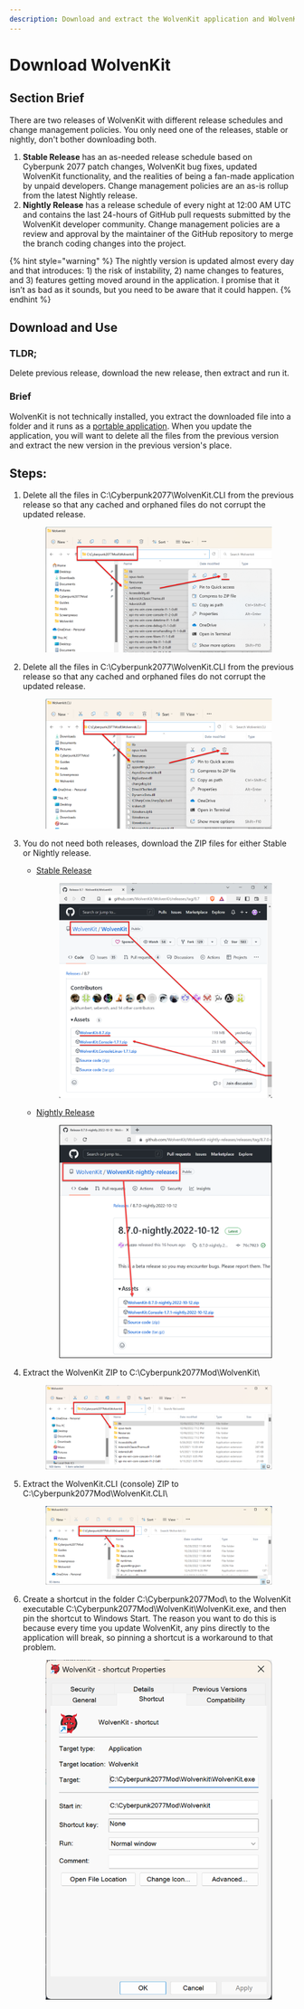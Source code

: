 ```yaml
---
description: Download and extract the WolvenKit application and WolvenKit.CLI console
---
```


# Download WolvenKit

## Section Brief

There are two releases of WolvenKit with different release schedules and change management policies. You only need one of the releases, stable or nightly, don't bother downloading both.

1. **Stable Release** has an as-needed release schedule based on Cyberpunk 2077 patch changes, WolvenKit bug fixes, updated WolvenKit functionality, and the realities of being a fan-made application by unpaid developers. Change management policies are an as-is rollup from the latest Nightly release.
2. **Nightly Release** has a release schedule of every night at 12:00 AM UTC and contains the last 24-hours of GitHub pull requests submitted by the WolvenKit developer community. Change management policies are a review and approval by the maintainer of the GitHub repository to merge the branch coding changes into the project.

{% hint style="warning" %}
The nightly version is updated almost every day and that introduces: 1) the risk of instability, 2) name changes to features, and 3) features getting moved around in the application. I promise that it isn’t as bad as it sounds, but you need to be aware that it could happen.
{% endhint %}

## Download and Use

### TLDR;

Delete previous release, download the new release, then extract and run it.

### Brief

WolvenKit is not technically installed, you extract the downloaded file into a folder and it runs as a [portable application](https://en.wikipedia.org/wiki/Portable\_application). When you update the application, you will want to delete all the files from the previous version and extract the new version in the previous version's place.

## Steps:

1.  Delete all the files in C:\Cyberpunk2077\WolvenKit.CLI from the previous release so that any cached and orphaned files do not corrupt the updated release.

    <figure><img src="../../../.gitbook/assets/ELI5_GetStart_Download_S01.png" alt=""><figcaption></figcaption></figure>
2.  Delete all the files in C:\Cyberpunk2077\WolvenKit.CLI from the previous release so that any cached and orphaned files do not corrupt the updated release.

    <figure><img src="../../../.gitbook/assets/ELI5_GetStart_Download_S02.png" alt=""><figcaption></figcaption></figure>
3. You do not need both releases, download the ZIP files for either Stable or Nightly release.
   *   [Stable Release](https://github.com/WolvenKit/WolvenKit/releases/latest)

       <figure><img src="../../../.gitbook/assets/ELI5_GetStart_Download_S03-01.png" alt=""><figcaption></figcaption></figure>
   *   [Nightly Release](https://github.com/WolvenKit/WolvenKit-nightly-releases/releases/latest)

       <figure><img src="../../../.gitbook/assets/ELI5_GetStart_Download_S03-02.png" alt=""><figcaption></figcaption></figure>
4.  Extract the WolvenKit ZIP to C:\Cyberpunk2077Mod\WolvenKit\\

    <figure><img src="../../../.gitbook/assets/ELI5_GetStart_Download_S04.png" alt=""><figcaption></figcaption></figure>
5.  Extract the WolvenKit.CLI (console) ZIP to C:\Cyberpunk2077Mod\WolvenKit.CLI\\

    <figure><img src="../../../.gitbook/assets/ELI5_GetStart_Download_S05.png" alt=""><figcaption></figcaption></figure>
6.  Create a shortcut in the folder C:\Cyberpunk2077Mod\ to the WolvenKit executable C:\Cyberpunk2077Mod\WolvenKit\WolvenKit.exe, and then pin the shortcut to Windows Start. The reason you want to do this is because every time you update WolvenKit, any pins directly to the application will break, so pinning a shortcut is a workaround to that problem.

    <figure><img src="../../../.gitbook/assets/ELI5_GetStart_Download_S06.png" alt=""><figcaption></figcaption></figure>
